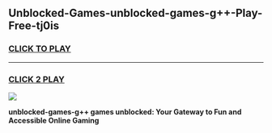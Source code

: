 
## Unblocked-Games-unblocked-games-g++-Play-Free-tj0is
<h3>
<a href="https://premium76.site?title=unblocked-games-g++&ref=21A">CLICK TO PLAY</a></h3>
<hr>

<h3>
<a href="https://premium76.site?title=unblocked-games-g++&ref=21A">CLICK 2 PLAY</a>
  
</h3>

<a href="https://premium76.site?title=unblocked-games-g++&ref=21A"><img src="https://clearcache.store/games.png"></a>


**unblocked-games-g++ games unblocked: Your Gateway to Fun and Accessible Online Gaming**
